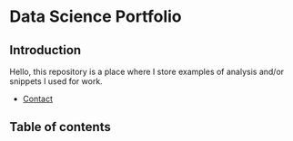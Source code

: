 # Data Science Portfolio

## Introduction

Hello, this repository is a place where I store examples of analysis and/or snippets I used for work. 

- [Contact](#luca.rugiu@hotmail.it)

## Table of contents


